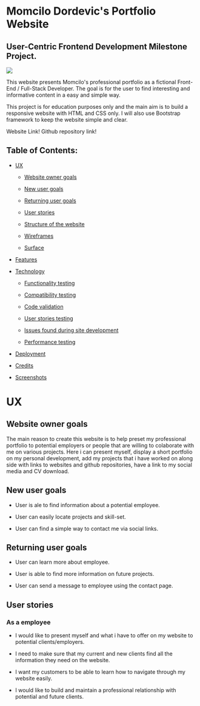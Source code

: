 # Momcilo Dordevic's Portfolio Website

## User-Centric Frontend Development Milestone Project.

![](https://i.gyazo.com/76c8151555065a9545411688bdba9dbe.png)

This website presents Momcilo's professional portfolio as a fictional Front-End / Full-Stack Developer.
The goal is for the user to find interesting and informative content in a easy and simple way.

This project is for education purposes only and the main aim is to build a responsive website with HTML and CSS only.
I will also use Bootstrap framework to keep the website simple and clear.

Website Link! Github repository link!

## Table of Contents:
* [UX](#UX)

   * [Website owner goals](#website-owner-goals)

   * [New user goals](#new-user-goals)

   * [Returning user goals](#returning-user-goals)

   * [User stories](#user-stories)

   * [Structure of the website](#structure-of-the-website)

   * [Wireframes](#wireframes)

   * [Surface](#surface)

* [Features](#Features)

* [Technology](#Technology)

   * [Functionality testing](#Functionality-testing)

   * [Compatibility testing](#Compatibility-testing)

   * [Code validation](#Code-validation)

   * [User stories testing](#User-stories-testing)

   * [Issues found during site development](#Issues-found-during-site-development)

   * [Performance testing](#Performance-testing)

* [Deployment](#Deployment)

* [Credits](#Credits)

* [Screenshots](#Screenshots)


# UX

## Website owner goals


The main reason to create this website is to help preset my professional portfolio to potential employers or people that are willing to
colaborate with me on various projects. Here i can present myself, display a short portfolio on my personal development, add my projects
that i have worked on along side with links to websites and github repositories, have a link to my social media and CV download.

## New user goals

 * User is ale to find information about a potential employee.

 * User can easily locate projects and skill-set.

 * User can find a simple way to contact me via social links.


## Returning user goals

 * User can learn more about employee.

 * User is able to find more information on future projects.

 * User can send a message to employee using the contact page.

## User stories

### As a employee

 * I would like to present myself and what i have to offer on my website to potential clients/employers.

 * I need to make sure that my current and new clients find all the information they need on the website.

 * I want my customers to be able to learn how to navigate through my website easily.
 
 * I would like to build and maintain a professional relationship with potential and future clients.

